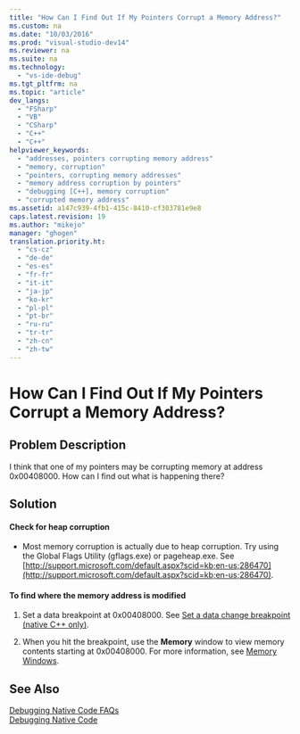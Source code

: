 ```yaml
---
title: "How Can I Find Out If My Pointers Corrupt a Memory Address?"
ms.custom: na
ms.date: "10/03/2016"
ms.prod: "visual-studio-dev14"
ms.reviewer: na
ms.suite: na
ms.technology: 
  - "vs-ide-debug"
ms.tgt_pltfrm: na
ms.topic: "article"
dev_langs: 
  - "FSharp"
  - "VB"
  - "CSharp"
  - "C++"
  - "C++"
helpviewer_keywords: 
  - "addresses, pointers corrupting memory address"
  - "memory, corruption"
  - "pointers, corrupting memory addresses"
  - "memory address corruption by pointers"
  - "debugging [C++], memory corruption"
  - "corrupted memory address"
ms.assetid: a147c939-4fb1-415c-8410-cf303781e9e8
caps.latest.revision: 19
ms.author: "mikejo"
manager: "ghogen"
translation.priority.ht: 
  - "cs-cz"
  - "de-de"
  - "es-es"
  - "fr-fr"
  - "it-it"
  - "ja-jp"
  - "ko-kr"
  - "pl-pl"
  - "pt-br"
  - "ru-ru"
  - "tr-tr"
  - "zh-cn"
  - "zh-tw"
---
```

# How Can I Find Out If My Pointers Corrupt a Memory Address?
## Problem Description  
 I think that one of my pointers may be corrupting memory at address 0x00408000. How can I find out what is happening there?  
  
## Solution  
  
#### Check for heap corruption  
  
-   Most memory corruption is actually due to heap corruption. Try using the Global Flags Utility (gflags.exe) or pageheap.exe. See [http://support.microsoft.com/default.aspx?scid=kb;en-us;286470](http://support.microsoft.com/default.aspx?scid=kb;en-us;286470).  
  
#### To find where the memory address is modified  
  
1.  Set a data breakpoint at 0x00408000. See [Set a data change breakpoint (native C++ only)](../VS_debugger/using-breakpoints.md#BKMK_Set_a_data_change_breakpoint__native_C___only_).  
  
2.  When you hit the breakpoint, use the **Memory** window to view memory contents starting at 0x00408000. For more information, see [Memory Windows](../VS_debugger/memory-windows.md).  
  
## See Also  
 [Debugging Native Code FAQs](../VS_debugger/debugging-native-code-faqs.md)   
 [Debugging Native Code](../VS_debugger/debugging-native-code.md)